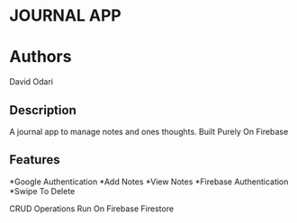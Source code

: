 JOURNAL APP
===

Authors
====
David Odari

Description
---
A journal app to manage notes and ones thoughts.
Built Purely On Firebase

Features
----
*Google Authentication
*Add Notes
*View Notes
*Firebase Authentication
*Swipe To Delete



CRUD Operations Run On Firebase Firestore

